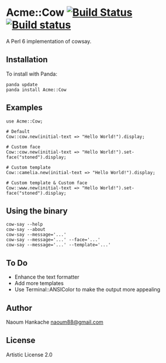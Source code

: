 Acme::Cow [![Build Status](https://travis-ci.org/hankache/Acme-Cow.svg?branch=master)](https://travis-ci.org/hankache/Acme-Cow) [![Build status](https://ci.appveyor.com/api/projects/status/b9t9b1up1kom5xt9?svg=true)](https://ci.appveyor.com/project/hankache/acme-cow)
=========
A Perl 6 implementation of cowsay.

Installation
------------
To install with Panda:

```
panda update
panda install Acme::Cow
```

Examples
--------
```Perl6
use Acme::Cow;

# Default
Cow::cow.new(initial-text => "Hello World!").display;

# Custom face
Cow::cow.new(initial-text => "Hello World!").set-face("stoned").display;

# Custom template
Cow::camelia.new(initial-text => "Hello World!").display;

# Custom template & Custom face
Cow::www.new(initial-text => "Hello World!").set-face("stoned").display;
```

Using the binary
----------------
```
cow-say --help
cow-say --about
cow-say --message='...'
cow-say --message='...' --face='...'
cow-say --message='...' --template='...'
```

To Do
-----
* Enhance the text formatter
* Add more templates
* Use Terminal::ANSIColor to make the output more appealing

Author
------
Naoum Hankache <naoum88@gmail.com>

License
-------
Artistic License 2.0
